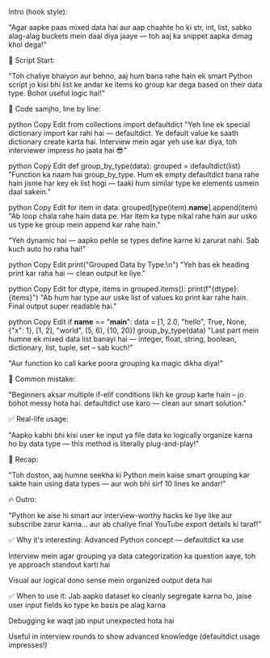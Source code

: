  Intro (hook style):

"Agar aapke paas mixed data hai aur aap chaahte ho ki str, int, list, sabko alag-alag buckets mein daal diya jaaye — toh aaj ka snippet aapka dimag khol dega!"

📌 Script Start:

"Toh chaliye bhaiyon aur behno, aaj hum bana rahe hain ek smart Python script jo kisi bhi list ke andar ke items ko group kar dega based on their data type. Bohot useful logic hai!"

🧠 Code samjho, line by line:

python
Copy
Edit
from collections import defaultdict
"Yeh line ek special dictionary import kar rahi hai — defaultdict. Ye default value ke saath dictionary create karta hai. Interview mein agar yeh use kar diya, toh interviewer impress ho jaata hai 😎"

python
Copy
Edit
def group_by_type(data):
    grouped = defaultdict(list)
"Function ka naam hai group_by_type. Hum ek empty defaultdict bana rahe hain jisme har key ek list hogi — taaki hum similar type ke elements usmein daal sakein."

python
Copy
Edit
    for item in data:
        grouped[type(item).__name__].append(item)
"Ab loop chala rahe hain data pe. Har item ka type nikal rahe hain aur usko us type ke group mein append kar rahe hain."

"Yeh dynamic hai — aapko pehle se types define karne ki zarurat nahi. Sab kuch auto ho raha hai!"

python
Copy
Edit
    print("Grouped Data by Type:\n")
"Yeh bas ek heading print kar raha hai — clean output ke liye."

python
Copy
Edit
    for dtype, items in grouped.items():
        print(f"{dtype}: {items}")
"Ab hum har type aur uske list of values ko print kar rahe hain. Final output super readable hai."

python
Copy
Edit
if __name__ == "__main__":
    data = [1, 2.0, "hello", True, None, {"x": 1}, [1, 2], "world", (5, 6), {10, 20}]
    group_by_type(data)
"Last part mein humne ek mixed data list banayi hai — integer, float, string, boolean, dictionary, list, tuple, set – sab kuch!"

"Aur function ko call karke poora grouping ka magic dikha diya!"

🚫 Common mistake:

"Beginners aksar multiple if-elif conditions likh ke group karte hain – jo bohot messy hota hai. defaultdict use karo — clean aur smart solution."

✅ Real-life usage:

"Aapko kabhi bhi kisi user ke input ya file data ko logically organize karna ho by data type — this method is literally plug-and-play!"

🎯 Recap:

"Toh doston, aaj humne seekha ki Python mein kaise smart grouping kar sakte hain using data types — aur woh bhi sirf 10 lines ke andar!"

🔥 Outro:

"Python ke aise hi smart aur interview-worthy hacks ke liye like aur subscribe zarur karna... aur ab chaliye final YouTube export details ki taraf!"


✅ Why it's interesting:
Advanced Python concept — defaultdict ka use

Interview mein agar grouping ya data categorization ka question aaye, toh ye approach standout karti hai

Visual aur logical dono sense mein organized output deta hai

✅ When to use it:
Jab aapko dataset ko cleanly segregate karna ho, jaise user input fields ko type ke basis pe alag karna

Debugging ke waqt jab input unexpected hota hai

Useful in interview rounds to show advanced knowledge (defaultdict usage impresses!)